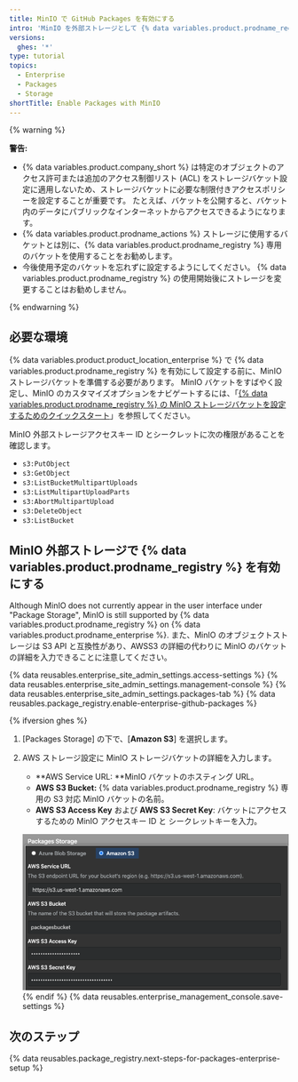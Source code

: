 ```yaml
---
title: MinIO で GitHub Packages を有効にする
intro: 'MinIO を外部ストレージとして {% data variables.product.prodname_registry %} を設定します。'
versions:
  ghes: '*'
type: tutorial
topics:
  - Enterprise
  - Packages
  - Storage
shortTitle: Enable Packages with MinIO
---
```


{% warning %}

**警告:**
- {% data variables.product.company_short %} は特定のオブジェクトのアクセス許可または追加のアクセス制御リスト (ACL) をストレージバケット設定に適用しないため、ストレージバケットに必要な制限付きアクセスポリシーを設定することが重要です。 たとえば、バケットを公開すると、バケット内のデータにパブリックなインターネットからアクセスできるようになります。
- {% data variables.product.prodname_actions %} ストレージに使用するバケットとは別に、{% data variables.product.prodname_registry %} 専用のバケットを使用することをお勧めします。
- 今後使用予定のバケットを忘れずに設定するようにしてください。 {% data variables.product.prodname_registry %} の使用開始後にストレージを変更することはお勧めしません。

{% endwarning %}
## 必要な環境
{% data variables.product.product_location_enterprise %} で {% data variables.product.prodname_registry %} を有効にして設定する前に、MinIO ストレージバケットを準備する必要があります。 MinIO バケットをすばやく設定し、MinIO のカスタマイズオプションをナビゲートするには、「[{% data variables.product.prodname_registry %} の MinIO ストレージバケットを設定するためのクイックスタート](/admin/packages/quickstart-for-configuring-your-minio-storage-bucket-for-github-packages)」を参照してください。

MinIO 外部ストレージアクセスキー ID とシークレットに次の権限があることを確認します。
  - `s3:PutObject`
  - `s3:GetObject`
  - `s3:ListBucketMultipartUploads`
  - `s3:ListMultipartUploadParts`
  - `s3:AbortMultipartUpload`
  - `s3:DeleteObject`
  - `s3:ListBucket`

## MinIO 外部ストレージで {% data variables.product.prodname_registry %} を有効にする

Although MinIO does not currently appear in the user interface under "Package Storage", MinIO is still  supported by {% data variables.product.prodname_registry %} on {% data variables.product.prodname_enterprise %}. また、MinIO のオブジェクトストレージは S3 API と互換性があり、AWSS3 の詳細の代わりに MinIO のバケットの詳細を入力できることに注意してください。

{% data reusables.enterprise_site_admin_settings.access-settings %}
{% data reusables.enterprise_site_admin_settings.management-console %}
{% data reusables.enterprise_site_admin_settings.packages-tab %}
{% data reusables.package_registry.enable-enterprise-github-packages %}

{% ifversion ghes %}
1. [Packages Storage] の下で、[**Amazon S3**] を選択します。
1. AWS ストレージ設定に MinIO ストレージバケットの詳細を入力します。
    - **AWS Service URL: **MinIO バケットのホスティング URL。
    - **AWS S3 Bucket:** {% data variables.product.prodname_registry %} 専用の S3 対応 MinIO バケットの名前。
    - **AWS S3 Access Key** および **AWS S3 Secret Key**: バケットにアクセスするための MinIO アクセスキー ID と シークレットキーを入力。

    ![S3 AWS バケットの詳細入力ボックス](/assets/images/help/package-registry/s3-aws-storage-bucket-details.png)
{% endif %}
{% data reusables.enterprise_management_console.save-settings %}

## 次のステップ

{% data reusables.package_registry.next-steps-for-packages-enterprise-setup %}
